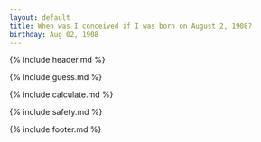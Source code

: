 ```yaml
---
layout: default
title: When was I conceived if I was born on August 2, 1908?
birthday: Aug 02, 1908
---
```


{% include header.md %}

{% include guess.md %}

{% include calculate.md %}

{% include safety.md %}

{% include footer.md %}



